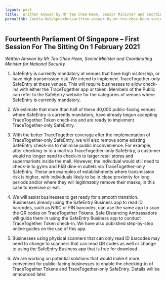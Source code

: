 ```yaml
---
layout: post
title:  Written Answer by Mr Teo Chee Hean, Senior Minister and Coordinating Minister for National Security
permalink: /media-hub/speeches/written-answer-by-mr-teo-chee-hean-senior-minister-1feb2021
--- 
```


## Fourteenth Parliament Of Singapore – First Session For The Sitting On 1 February 2021

*Written Answer by Mr Teo Chee Hean, Senior Minister and Coordinating Minister for National Security*

1.  SafeEntry is currently mandatory at venues that have high visitorship, or have high transmission risk. We intend to implement TraceTogether-only SafeEntry at these venues. This will require businesses to allow check-ins with either the TraceTogether app or token. Members of the Public can refer to the SafeEntry website for the categories of venues where SafeEntry is currently mandatory.

2.  We estimate that more than half of these 40,000 public-facing venues where SafeEntry is currently mandatory, have already begun accepting TraceTogether Token check-ins and are ready to implement TraceTogether-only SafeEntry.

3.  With the better TraceTogether coverage after the implementation of TraceTogether-only SafeEntry, we will also remove some existing SafeEntry check-ins to minimise public inconvenience. For example, after checking-in to a mall via TraceTogether-only SafeEntry, a customer would no longer need to check-in to larger retail stores and supermarkets inside the mall. However, the individual would still need to check-in to gyms and F&B dine-in outlets via TraceTogether-only SafeEntry. These are examples of establishments where transmission risk is higher, with individuals likely to be in close proximity for long periods and/or where they will legitimately remove their masks, in this case to exercise or eat.

4.  We will assist businesses to get ready for a smooth transition. Businesses already using the SafeEntry Business app to read ID barcodes, such as NRIC or FIN barcodes, can use the same app to scan the QR codes on TraceTogether Tokens. Safe Distancing Ambassadors will guide them in using the SafeEntry Business app to conduct TraceTogether Token check-in. We have also published step-by-step online guides on the use of this app.

5.  Businesses using physical scanners that can only read ID barcodes may need to change to scanners that can read QR codes as well or change to using the SafeEntry Business app that is free for download.

6.  We are working on potential solutions that would make it more convenient for public-facing businesses to enable the checking-in of TraceTogether Tokens and TraceTogether-only SafeEntry. Details will be announced later.
